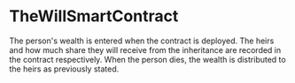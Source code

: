 # TheWillSmartContract
The person's wealth is entered when the contract is deployed. The heirs and how much share they will receive from the inheritance are recorded in the contract respectively. When the person dies, the wealth is distributed to the heirs as previously stated.
